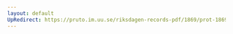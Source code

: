 ```yaml
---
layout: default
UpRedirect: https://pruto.im.uu.se/riksdagen-records-pdf/1869/prot-1869--fk--505/prot-1869--fk--505_001.pdf
---
```

